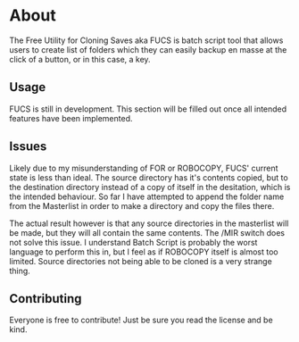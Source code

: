# About
The Free Utility for Cloning Saves aka FUCS is batch script tool that allows users to create list of folders which they can easily backup en masse at the click of a button, or in this case, a key.

## Usage
FUCS is still in development. This section will be filled out once all intended features have been implemented.

## Issues
Likely due to my misunderstanding of FOR or ROBOCOPY, FUCS' current state is less than ideal. The source directory has it's contents copied, but to the destination directory instead of a copy of itself in the desitation, which is the intended behaviour.
So far I have attempted to append the folder name from the Masterlist in order to make a directory and copy the files there. 

The actual result however is that any source directories in the masterlist will be made, but they will all contain the same contents.
The /MIR switch does not solve this issue. I understand Batch Script is probably the worst language to perform this in, but I feel as if ROBOCOPY itself is almost too limited. Source directories not being able to be cloned is a very strange thing.

## Contributing
Everyone is free to contribute! Just be sure you read the license and be kind.
